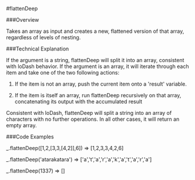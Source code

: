 #flattenDeep

###Overview

Takes an array as input and creates a new, flattened version of that array,  regardless of levels of nesting.

###Technical Explanation

If the argument is a string, flattenDeep will split it into an array, consistent with loDash behavior. If the argument is an array, it will iterate through each item and take one of the two following actions:

1. If the item is not an array, push the current item onto a 'result' variable.

2. If the item is itself an array, run flattenDeep recursively on that array, concatenating its output with the accumulated result

Consistent with loDash, flattenDeep will split a string into an array of characters with no further operations. In all other cases, it will return an empty array.

###Code Examples

_.flattenDeep([1,2,[3,3,[4,2]],6])
=> [1,2,3,3,4,2,6]

_.flattenDeep('atarakatara')
=> ['a','t','a','r','a','k','a','t','a','r','a']

_.flattenDeep(1337)
=> []